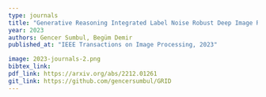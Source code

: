 ```yaml
---
type: journals
title: "Generative Reasoning Integrated Label Noise Robust Deep Image Representation Learning"
year: 2023
authors: Gencer Sumbul, Begüm Demir
published_at: "IEEE Transactions on Image Processing, 2023"

image: 2023-journals-2.png
bibtex_link:
pdf_link: https://arxiv.org/abs/2212.01261
git_link: https://github.com/gencersumbul/GRID
---
```

